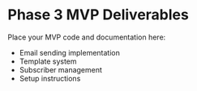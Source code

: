 # Phase 3 MVP Deliverables

Place your MVP code and documentation here:

- Email sending implementation
- Template system
- Subscriber management
- Setup instructions
